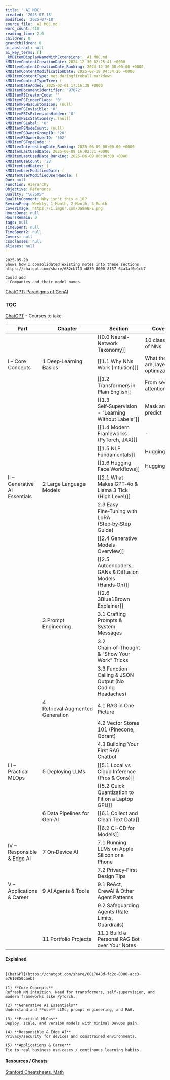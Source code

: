 ```yaml
---
title: ' AI MOC'
created: '2025-07-18'
modified: '2025-07-18'
source_file: _AI MOC.md
word_count: 410
reading_time: 2.0
children: 0
grandchildren: 0
ai_abstract: null
ai_key_terms: []
_kMDItemDisplayNameWithExtensions: _AI MOC.md
kMDItemContentCreationDate: 2024-12-30 02:25:41 +0000
kMDItemContentCreationDate_Ranking: 2024-12-30 00:00:00 +0000
kMDItemContentModificationDate: 2025-07-19 04:34:26 +0000
kMDItemContentType: net.daringfireball.markdown
kMDItemContentTypeTree: (
kMDItemDateAdded: 2025-02-01 17:16:38 +0000
kMDItemDocumentIdentifier: '97072'
kMDItemFSCreatorCode: ''
kMDItemFSFinderFlags: '0'
kMDItemFSHasCustomIcon: (null)
kMDItemFSInvisible: '0'
kMDItemFSIsExtensionHidden: '0'
kMDItemFSIsStationery: (null)
kMDItemFSLabel: '0'
kMDItemFSNodeCount: (null)
kMDItemFSOwnerGroupID: '20'
kMDItemFSOwnerUserID: '502'
kMDItemFSTypeCode: ''
kMDItemInterestingDate_Ranking: 2025-06-09 00:00:00 +0000
kMDItemLastUsedDate: 2025-06-09 16:02:21 +0000
kMDItemLastUsedDate_Ranking: 2025-06-09 00:00:00 +0000
kMDItemUseCount: '28'
kMDItemUsedDates: (
kMDItemUserModifiedDate: (
kMDItemUserModifiedUserHandle: (
Due: null
Function: Hierarchy
Objective: Reference
Quality: "\u2605"
QualityComment: Why isn't this a 10?
ReviewFreq: Weekly, 1-Month, 2-Month, 3-Month
CoverImage: https://i.imgur.com/Oa8nBFE.png
HoursDone: null
HoursRemain: 0
tags: null
TimeSpent: null
TimeSpent2: null
Covers: null
cssclasses: null
aliases: null
---
```


```
2025-05-20
Shows how I consolidated existing notes into these sections
https://chatgpt.com/share/682cb713-d830-8000-8157-64a1af0e1cb7
```


```
Could add
- Companies and their model names
```


[ChatGPT: Paradigms of GenAI](https://chatgpt.com/share/6856dd7e-0258-8000-9d5b-caeccbb2b895)

### TOC
[ChatGPT](https://chatgpt.com/share/687282c3-e5f4-8000-992e-1998a0cceccd) - Courses to take

| Part                          | Chapter                          | Section                                                  | Covers                              |
| ----------------------------- | -------------------------------- | -------------------------------------------------------- | ----------------------------------- |
|                               |                                  | [[0.0 Neural-Network Taxonomy]]                          | 10 classes of NNs                   |
| I – Core Concepts             | 1 Deep‑Learning Basics           | [[1.1 Why NNs Work (Intuition)]]                         | What they are, layers, optimization |
|                               |                                  | [[1.2 Transformers in Plain English]]                    | From seq to attention               |
|                               |                                  | [[1.3 Self‑Supervision - “Learning Without Labels”]]     | Mask and predict                    |
|                               |                                  | [[1.4 Modern Frameworks (PyTorch, JAX)]]                 | -                                   |
|                               |                                  | [[1.5 NLP Fundamentals]]                                 | HuggingFace                         |
|                               |                                  | [[1.6 Hugging Face Workflows]]                           | HuggingFace                         |
| II – Generative AI Essentials | 2 Large Language Models          | [[2.1 What Makes GPT‑4o & Llama 3 Tick (High Level)]]    |                                     |
|                               |                                  | 2.3 Easy Fine‑Tuning with LoRA (Step‑by‑Step Guide)      |                                     |
|                               |                                  | [[2.4 Generative Models Overview]]                       |                                     |
|                               |                                  | [[2.5 Autoencoders, GANs & Diffusion Models (Hands‑On)]] |                                     |
|                               |                                  | [[2.6 3Blue1Brown Explainer]]                            |                                     |
|                               | 3 Prompt Engineering             | 3.1 Crafting Prompts & System Messages                   |                                     |
|                               |                                  | 3.2 Chain‑of‑Thought & “Show Your Work” Tricks           |                                     |
|                               |                                  | 3.3 Function Calling & JSON Output (No Coding Headaches) |                                     |
|                               | 4 Retrieval‑Augmented Generation | 4.1 RAG in One Picture                                   |                                     |
|                               |                                  | 4.2 Vector Stores 101 (Pinecone, Qdrant)                 |                                     |
|                               |                                  | 4.3 Building Your First RAG Chatbot                      |                                     |
| III – Practical MLOps         | 5 Deploying LLMs                 | [[5.1 Local vs Cloud Inference (Pros & Cons)]]           |                                     |
|                               |                                  | [[5.2 Quick Quantization to Fit on a Laptop GPU]]        |                                     |
|                               | 6 Data Pipelines for Gen‑AI      | [[6.1 Collect and Clean Text Data]]                      |                                     |
|                               |                                  | [[6.2 CI-CD for Models]]                                 |                                     |
| IV – Responsible & Edge AI    | 7 On‑Device AI                   | 7.1 Running LLMs on Apple Silicon or a Phone             |                                     |
|                               |                                  | 7.2 Privacy‑First Design Tips                            |                                     |
| V – Applications & Career     | 9 AI Agents & Tools              | 9.1 ReAct, CrewAI & Other Agent Patterns                 |                                     |
|                               |                                  | 9.2 Safeguarding Agents (Rate Limits, Guardrails)        |                                     |
|                               | 11 Portfolio Projects            | 11.1 Build a Personal RAG Bot over Your Notes            |                                     |




#### Explained

```ad-sam

[ChatGPT](https://chatgpt.com/share/6817848d-fc2c-8000-acc3-e7610850caeb)

(1) **Core Concepts**
Refresh NN intuition. Need for transformers, self‑supervision, and modern frameworks like PyTorch.

(2) **Generative AI Essentials**
Understand and **use** LLMs, prompt engineering, and RAG.  

(3) **Practical MLOps**
Deploy, scale, and version models with minimal DevOps pain.  

(4) **Responsible & Edge AI**
Privacy/security for devices and constrained environments.

(5) **Applications & Career**
Tie to real business use‑cases / continuous learning habits.

```



#### Resources / Cheats

[Stanford Cheatsheets, Math](https://stanford.edu/~shervine/teaching/cs-221/)


